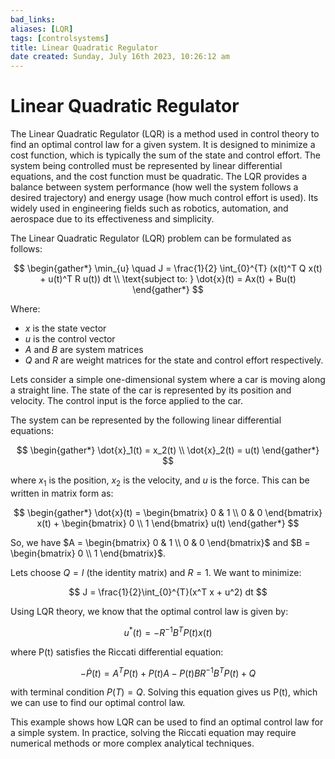 ```yaml
---
bad_links: 
aliases: [LQR]
tags: [controlsystems]
title: Linear Quadratic Regulator
date created: Sunday, July 16th 2023, 10:26:12 am
---
```

# Linear Quadratic Regulator

The Linear Quadratic Regulator (LQR) is a method used in control theory to find an optimal control law for a given system. It is designed to minimize a cost function, which is typically the sum of the state and control effort. The system being controlled must be represented by linear differential equations, and the cost function must be quadratic. The LQR provides a balance between system performance (how well the system follows a desired trajectory) and energy usage (how much control effort is used). Its widely used in engineering fields such as robotics, automation, and aerospace due to its effectiveness and simplicity.

The Linear Quadratic Regulator (LQR) problem can be formulated as follows:

$$
\begin{gather*} 
\min_{u} \quad J = \frac{1}{2} \int_{0}^{T} (x(t)^T Q x(t) + u(t)^T R u(t)) dt \\
\text{subject to: } \dot{x}(t) = Ax(t) + Bu(t)
\end{gather*}
$$

Where:

- $x$ is the state vector
- $u$ is the control vector
- $A$ and $B$ are system matrices
- $Q$ and $R$ are weight matrices for the state and control effort respectively.

Lets consider a simple one-dimensional system where a car is moving along a straight line. The state of the car is represented by its position and velocity. The control input is the force applied to the car.

The system can be represented by the following linear differential equations:

$$
\begin{gather*} 
\dot{x}_1(t) = x_2(t) \\
\dot{x}_2(t) = u(t)
\end{gather*}
$$

where $x_1$ is the position, $x_2$ is the velocity, and $u$ is the force. This can be written in matrix form as:

$$
\begin{gather*} 
\dot{x}(t) = \begin{bmatrix} 0 & 1 \\ 0 & 0 \end{bmatrix} x(t) + \begin{bmatrix} 0 \\ 1 \end{bmatrix} u(t)
\end{gather*}
$$

So, we have $A = \begin{bmatrix} 0 & 1 \\ 0 & 0 \end{bmatrix}$ and $B = \begin{bmatrix} 0 \\ 1 \end{bmatrix}$.

Lets choose $Q = I$ (the identity matrix) and $R = 1$. We want to minimize:

$$
J = \frac{1}{2}\int_{0}^{T}(x^T x + u^2) dt
$$

Using LQR theory, we know that the optimal control law is given by:

$$
u^*(t) = -R^{-1}B^TP(t)x(t)
$$

where P(t) satisfies the Riccati differential equation:

$$
-\dot{P}(t) = A^TP(t)+P(t)A-P(t)BR^{-1}B^TP(t)+Q
$$

with terminal condition $P(T)=Q$. Solving this equation gives us P(t), which we can use to find our optimal control law.

This example shows how LQR can be used to find an optimal control law for a simple system. In practice, solving the Riccati equation may require numerical methods or more complex analytical techniques.
